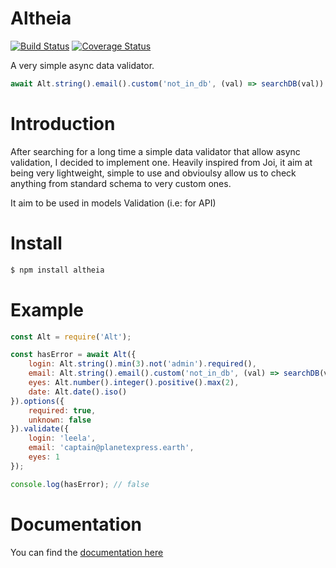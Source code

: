 # Altheia
[![Build Status](https://travis-ci.org/bodinsamuel/altheia.svg?branch=master)](https://travis-ci.org/bodinsamuel/altheia) [![Coverage Status](https://coveralls.io/repos/github/bodinsamuel/altheia/badge.svg?branch=master)](https://coveralls.io/github/bodinsamuel/altheia?branch=master)


A very simple async data validator.

```javascript
await Alt.string().email().custom('not_in_db', (val) => searchDB(val))
```

# Introduction
After searching for a long time a simple data validator that allow async validation, I decided to implement one. Heavily inspired from Joi, it aim at being very lightweight, simple to use and obvioulsy allow us to check anything from standard schema to very custom ones.

It aim to be used in models Validation (i.e: for API)

# Install
```bash
$ npm install altheia
```


# Example
```javascript
const Alt = require('Alt');

const hasError = await Alt({
    login: Alt.string().min(3).not('admin').required(),
    email: Alt.string().email().custom('not_in_db', (val) => searchDB(val)),
    eyes: Alt.number().integer().positive().max(2),
    date: Alt.date().iso()
}).options({
    required: true,
    unknown: false
}).validate({
    login: 'leela',
    email: 'captain@planetexpress.earth',
    eyes: 1
});

console.log(hasError); // false
```


# Documentation
You can find the [documentation here](../blob/master/Documentation.md)
